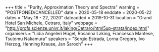 +++
title = "Purity, Approximation Theory and Spectra"
warning = "POSTPONED/CANCELLED" 
date = 2020-05-18
enddate = 2020-05-22
dates = "May 18 - 22, 2020"
dateadded = 2019-10-31
location = "Grand Hotel San Michele, Cetraro, Italy"
webpage = "http://profs.scienze.univr.it/laking/Cetraro/html5up-strata/index.html"
organisers = "Lidia Angeleri Hügel, Rosanna Laking, Francesca Mantese, Tsutomu Nakamura"
speakers = "Sergio Estrada, Lorna Gregory, Ivo Herzog, Henning Krause, Jan Šaroch"
+++
